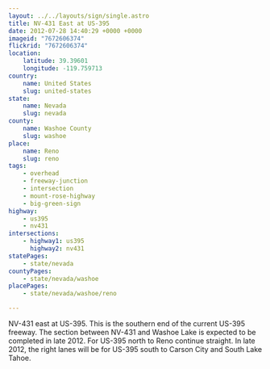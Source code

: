 ```yaml
---
layout: ../../layouts/sign/single.astro
title: NV-431 East at US-395
date: 2012-07-28 14:40:29 +0000 +0000
imageid: "7672606374"
flickrid: "7672606374"
location:
    latitude: 39.39601
    longitude: -119.759713
country:
    name: United States
    slug: united-states
state:
    name: Nevada
    slug: nevada
county:
    name: Washoe County
    slug: washoe
place:
    name: Reno
    slug: reno
tags:
    - overhead
    - freeway-junction
    - intersection
    - mount-rose-highway
    - big-green-sign
highway:
    - us395
    - nv431
intersections:
    - highway1: us395
      highway2: nv431
statePages:
    - state/nevada
countyPages:
    - state/nevada/washoe
placePages:
    - state/nevada/washoe/reno

---
```

NV-431 east at US-395.  This is the southern end of the current US-395 freeway.  The section between NV-431 and Washoe Lake is expected to be completed in late 2012.  For US-395 north to Reno continue straight.  In late 2012, the right lanes will be for US-395 south to Carson City and South Lake Tahoe.